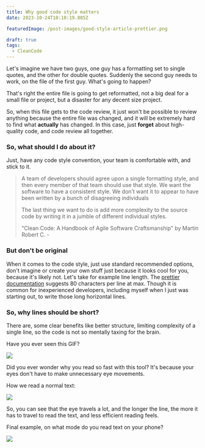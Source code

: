 ```yaml
---
title: Why good code style matters
date: 2023-10-24T10:10:19.885Z

featuredImage: /post-images/good-style-article-prettier.png

draft: true
tags:
  - CleanCode
---
```

Let's imagine we have two guys, one guy has a formatting set to single quotes, and the other for double quotes. Suddenly the second guy needs to work, on the file of the first guy. What's going to happen?

That's right the entire file is going to get reformatted, not a big deal for a small file or project, but a disaster for any decent size project.

So, when this file gets to the code review, it just won't be possible to review anything because the entire file was changed, and it will be extremely hard to find what **actually** has changed. In this case, just **forget** about high-quality code, and code review all together.

### So, what should I do about it?

Just, have any code style convention, your team is comfortable with, and stick to it.

> <!--StartFragment-->
>
> A team of developers should agree upon a single formatting style, and then every member of that team should use that style. We want the software to have a consistent style. We don’t want it to appear to have been written by a bunch of disagreeing individuals
>
> The last thing we want to do is add more complexity to the source code by writing it in a jumble of different individual styles.
>
> "Clean Code: A Handbook of Agile Software Craftsmanship" by Martin Robert C. -
>
> <!--EndFragment-->

### But don't be original

When it comes to the code style, just use standard recommended options, don't imagine or create your own stuff just because it looks cool for you, because it's likely not. Let's take for example line length. The [prettier documentation](https://prettier.io/docs/en/options.html) suggests 80 characters per line at max. Though it is common for inexperienced developers, including myself when I just was starting out, to write those long horizontal lines.

### So, why lines should be short?

There are, some clear benefits like better structure, limiting complexity of a single line, so the code is not so mentally taxing for the brain.

Have you ever seen this GIF?

![](https://i.imgur.com/2c5OGeq.gif)

Did you ever wonder why you read so fast with this tool? It's because your eyes don't have to make unnecessary eye movements.

How we read a normal text:

![](/post-images/eye-reading-text-example.png)

So, you can see that the eye travels a lot, and the longer the line, the more it has to travel to read the text, and less efficient reading feels.

Final example, on what mode do you read text on your phone?

![](/post-images/portrait-vs-landscape.png)
